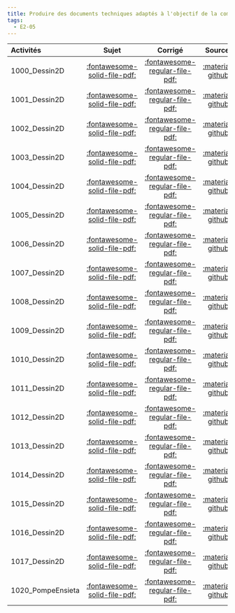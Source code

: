 ```yaml
---
title: Produire des documents techniques adaptés à l'objectif de la communication. 
tags:
  - E2-05
---
```

[comment]: <> (Généré automatiquement par make_all_activitess.py, creation_fichiers_activites)

| Activités | Sujet | Corrigé | Sources  | 
| :-------------- | :---: | :-----: | :------: | 
| 1000_Dessin2D | [:fontawesome-solid-file-pdf:](http://xpessoles-cpge.fr/pdf/1000_Dessin2D_Sujet.pdf) | [:fontawesome-regular-file-pdf:](http://xpessoles-cpge.fr/pdf/1000_Dessin2D_Corrige.pdf) | [:material-github:](https://github.com/xpessoles/ExercicesCompetences/tree/main/E2_ProduireInformation/E2_05_Dessin2D/1000_Dessin2D) |  
| 1001_Dessin2D | [:fontawesome-solid-file-pdf:](http://xpessoles-cpge.fr/pdf/1001_Dessin2D_Sujet.pdf) | [:fontawesome-regular-file-pdf:](http://xpessoles-cpge.fr/pdf/1001_Dessin2D_Corrige.pdf) | [:material-github:](https://github.com/xpessoles/ExercicesCompetences/tree/main/E2_ProduireInformation/E2_05_Dessin2D/1001_Dessin2D) |  
| 1002_Dessin2D | [:fontawesome-solid-file-pdf:](http://xpessoles-cpge.fr/pdf/1002_Dessin2D_Sujet.pdf) | [:fontawesome-regular-file-pdf:](http://xpessoles-cpge.fr/pdf/1002_Dessin2D_Corrige.pdf) | [:material-github:](https://github.com/xpessoles/ExercicesCompetences/tree/main/E2_ProduireInformation/E2_05_Dessin2D/1002_Dessin2D) |  
| 1003_Dessin2D | [:fontawesome-solid-file-pdf:](http://xpessoles-cpge.fr/pdf/1003_Dessin2D_Sujet.pdf) | [:fontawesome-regular-file-pdf:](http://xpessoles-cpge.fr/pdf/1003_Dessin2D_Corrige.pdf) | [:material-github:](https://github.com/xpessoles/ExercicesCompetences/tree/main/E2_ProduireInformation/E2_05_Dessin2D/1003_Dessin2D) |  
| 1004_Dessin2D | [:fontawesome-solid-file-pdf:](http://xpessoles-cpge.fr/pdf/1004_Dessin2D_Sujet.pdf) | [:fontawesome-regular-file-pdf:](http://xpessoles-cpge.fr/pdf/1004_Dessin2D_Corrige.pdf) | [:material-github:](https://github.com/xpessoles/ExercicesCompetences/tree/main/E2_ProduireInformation/E2_05_Dessin2D/1004_Dessin2D) |  
| 1005_Dessin2D | [:fontawesome-solid-file-pdf:](http://xpessoles-cpge.fr/pdf/1005_Dessin2D_Sujet.pdf) | [:fontawesome-regular-file-pdf:](http://xpessoles-cpge.fr/pdf/1005_Dessin2D_Corrige.pdf) | [:material-github:](https://github.com/xpessoles/ExercicesCompetences/tree/main/E2_ProduireInformation/E2_05_Dessin2D/1005_Dessin2D) |  
| 1006_Dessin2D | [:fontawesome-solid-file-pdf:](http://xpessoles-cpge.fr/pdf/1006_Dessin2D_Sujet.pdf) | [:fontawesome-regular-file-pdf:](http://xpessoles-cpge.fr/pdf/1006_Dessin2D_Corrige.pdf) | [:material-github:](https://github.com/xpessoles/ExercicesCompetences/tree/main/E2_ProduireInformation/E2_05_Dessin2D/1006_Dessin2D) |  
| 1007_Dessin2D | [:fontawesome-solid-file-pdf:](http://xpessoles-cpge.fr/pdf/1007_Dessin2D_Sujet.pdf) | [:fontawesome-regular-file-pdf:](http://xpessoles-cpge.fr/pdf/1007_Dessin2D_Corrige.pdf) | [:material-github:](https://github.com/xpessoles/ExercicesCompetences/tree/main/E2_ProduireInformation/E2_05_Dessin2D/1007_Dessin2D) |  
| 1008_Dessin2D | [:fontawesome-solid-file-pdf:](http://xpessoles-cpge.fr/pdf/1008_Dessin2D_Sujet.pdf) | [:fontawesome-regular-file-pdf:](http://xpessoles-cpge.fr/pdf/1008_Dessin2D_Corrige.pdf) | [:material-github:](https://github.com/xpessoles/ExercicesCompetences/tree/main/E2_ProduireInformation/E2_05_Dessin2D/1008_Dessin2D) |  
| 1009_Dessin2D | [:fontawesome-solid-file-pdf:](http://xpessoles-cpge.fr/pdf/1009_Dessin2D_Sujet.pdf) | [:fontawesome-regular-file-pdf:](http://xpessoles-cpge.fr/pdf/1009_Dessin2D_Corrige.pdf) | [:material-github:](https://github.com/xpessoles/ExercicesCompetences/tree/main/E2_ProduireInformation/E2_05_Dessin2D/1009_Dessin2D) |  
| 1010_Dessin2D | [:fontawesome-solid-file-pdf:](http://xpessoles-cpge.fr/pdf/1010_Dessin2D_Sujet.pdf) | [:fontawesome-regular-file-pdf:](http://xpessoles-cpge.fr/pdf/1010_Dessin2D_Corrige.pdf) | [:material-github:](https://github.com/xpessoles/ExercicesCompetences/tree/main/E2_ProduireInformation/E2_05_Dessin2D/1010_Dessin2D) |  
| 1011_Dessin2D | [:fontawesome-solid-file-pdf:](http://xpessoles-cpge.fr/pdf/1011_Dessin2D_Sujet.pdf) | [:fontawesome-regular-file-pdf:](http://xpessoles-cpge.fr/pdf/1011_Dessin2D_Corrige.pdf) | [:material-github:](https://github.com/xpessoles/ExercicesCompetences/tree/main/E2_ProduireInformation/E2_05_Dessin2D/1011_Dessin2D) |  
| 1012_Dessin2D | [:fontawesome-solid-file-pdf:](http://xpessoles-cpge.fr/pdf/1012_Dessin2D_Sujet.pdf) | [:fontawesome-regular-file-pdf:](http://xpessoles-cpge.fr/pdf/1012_Dessin2D_Corrige.pdf) | [:material-github:](https://github.com/xpessoles/ExercicesCompetences/tree/main/E2_ProduireInformation/E2_05_Dessin2D/1012_Dessin2D) |  
| 1013_Dessin2D | [:fontawesome-solid-file-pdf:](http://xpessoles-cpge.fr/pdf/1013_Dessin2D_Sujet.pdf) | [:fontawesome-regular-file-pdf:](http://xpessoles-cpge.fr/pdf/1013_Dessin2D_Corrige.pdf) | [:material-github:](https://github.com/xpessoles/ExercicesCompetences/tree/main/E2_ProduireInformation/E2_05_Dessin2D/1013_Dessin2D) |  
| 1014_Dessin2D | [:fontawesome-solid-file-pdf:](http://xpessoles-cpge.fr/pdf/1014_Dessin2D_Sujet.pdf) | [:fontawesome-regular-file-pdf:](http://xpessoles-cpge.fr/pdf/1014_Dessin2D_Corrige.pdf) | [:material-github:](https://github.com/xpessoles/ExercicesCompetences/tree/main/E2_ProduireInformation/E2_05_Dessin2D/1014_Dessin2D) |  
| 1015_Dessin2D | [:fontawesome-solid-file-pdf:](http://xpessoles-cpge.fr/pdf/1015_Dessin2D_Sujet.pdf) | [:fontawesome-regular-file-pdf:](http://xpessoles-cpge.fr/pdf/1015_Dessin2D_Corrige.pdf) | [:material-github:](https://github.com/xpessoles/ExercicesCompetences/tree/main/E2_ProduireInformation/E2_05_Dessin2D/1015_Dessin2D) |  
| 1016_Dessin2D | [:fontawesome-solid-file-pdf:](http://xpessoles-cpge.fr/pdf/1016_Dessin2D_Sujet.pdf) | [:fontawesome-regular-file-pdf:](http://xpessoles-cpge.fr/pdf/1016_Dessin2D_Corrige.pdf) | [:material-github:](https://github.com/xpessoles/ExercicesCompetences/tree/main/E2_ProduireInformation/E2_05_Dessin2D/1016_Dessin2D) |  
| 1017_Dessin2D | [:fontawesome-solid-file-pdf:](http://xpessoles-cpge.fr/pdf/1017_Dessin2D_Sujet.pdf) | [:fontawesome-regular-file-pdf:](http://xpessoles-cpge.fr/pdf/1017_Dessin2D_Corrige.pdf) | [:material-github:](https://github.com/xpessoles/ExercicesCompetences/tree/main/E2_ProduireInformation/E2_05_Dessin2D/1017_Dessin2D) |  
| 1020_PompeEnsieta | [:fontawesome-solid-file-pdf:](http://xpessoles-cpge.fr/pdf/1020_PompeEnsieta_Sujet.pdf) | [:fontawesome-regular-file-pdf:](http://xpessoles-cpge.fr/pdf/1020_PompeEnsieta_Corrige.pdf) | [:material-github:](https://github.com/xpessoles/ExercicesCompetences/tree/main/E2_ProduireInformation/E2_05_Dessin2D/1020_PompeEnsieta) |  


